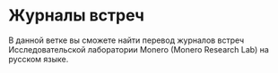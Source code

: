 # Журналы встреч

В данной ветке вы сможете найти перевод журналов встреч Исследовательской лаборатории Monero (Monero Research Lab) на русском языке.
